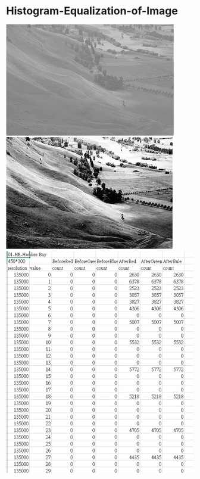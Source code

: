 # Histogram-Equalization-of-Image
![image](https://github.com/KaunLin/Histogram-Equalization-of-Image/blob/main/H-1.PNG)
![image](https://github.com/KaunLin/Histogram-Equalization-of-Image/blob/main/H-2.PNG)
![image](https://github.com/KaunLin/Histogram-Equalization-of-Image/blob/main/H-3.PNG)
